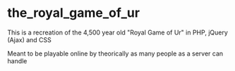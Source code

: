 # the_royal_game_of_ur
This is a recreation of the 4,500 year old "Royal Game of Ur" in PHP, jQuery (Ajax) and CSS

Meant to be playable online by theorically as many people as a server can handle
